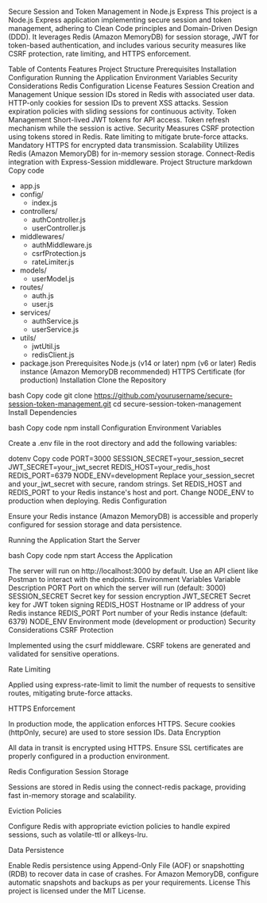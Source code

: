 Secure Session and Token Management in Node.js Express
This project is a Node.js Express application implementing secure session and token management, adhering to Clean Code principles and Domain-Driven Design (DDD). It leverages Redis (Amazon MemoryDB) for session storage, JWT for token-based authentication, and includes various security measures like CSRF protection, rate limiting, and HTTPS enforcement.

Table of Contents
Features
Project Structure
Prerequisites
Installation
Configuration
Running the Application
Environment Variables
Security Considerations
Redis Configuration
License
Features
Session Creation and Management
Unique session IDs stored in Redis with associated user data.
HTTP-only cookies for session IDs to prevent XSS attacks.
Session expiration policies with sliding sessions for continuous activity.
Token Management
Short-lived JWT tokens for API access.
Token refresh mechanism while the session is active.
Security Measures
CSRF protection using tokens stored in Redis.
Rate limiting to mitigate brute-force attacks.
Mandatory HTTPS for encrypted data transmission.
Scalability
Utilizes Redis (Amazon MemoryDB) for in-memory session storage.
Connect-Redis integration with Express-Session middleware.
Project Structure
markdown
Copy code
- app.js
- config/
  - index.js
- controllers/
  - authController.js
  - userController.js
- middlewares/
  - authMiddleware.js
  - csrfProtection.js
  - rateLimiter.js
- models/
  - userModel.js
- routes/
  - auth.js
  - user.js
- services/
  - authService.js
  - userService.js
- utils/
  - jwtUtil.js
  - redisClient.js
- package.json
Prerequisites
Node.js (v14 or later)
npm (v6 or later)
Redis instance (Amazon MemoryDB recommended)
HTTPS Certificate (for production)
Installation
Clone the Repository

bash
Copy code
git clone https://github.com/yourusername/secure-session-token-management.git
cd secure-session-token-management
Install Dependencies

bash
Copy code
npm install
Configuration
Environment Variables

Create a .env file in the root directory and add the following variables:

dotenv
Copy code
PORT=3000
SESSION_SECRET=your_session_secret
JWT_SECRET=your_jwt_secret
REDIS_HOST=your_redis_host
REDIS_PORT=6379
NODE_ENV=development
Replace your_session_secret and your_jwt_secret with secure, random strings.
Set REDIS_HOST and REDIS_PORT to your Redis instance's host and port.
Change NODE_ENV to production when deploying.
Redis Configuration

Ensure your Redis instance (Amazon MemoryDB) is accessible and properly configured for session storage and data persistence.

Running the Application
Start the Server

bash
Copy code
npm start
Access the Application

The server will run on http://localhost:3000 by default.
Use an API client like Postman to interact with the endpoints.
Environment Variables
Variable	Description
PORT	Port on which the server will run (default: 3000)
SESSION_SECRET	Secret key for session encryption
JWT_SECRET	Secret key for JWT token signing
REDIS_HOST	Hostname or IP address of your Redis instance
REDIS_PORT	Port number of your Redis instance (default: 6379)
NODE_ENV	Environment mode (development or production)
Security Considerations
CSRF Protection

Implemented using the csurf middleware. CSRF tokens are generated and validated for sensitive operations.

Rate Limiting

Applied using express-rate-limit to limit the number of requests to sensitive routes, mitigating brute-force attacks.

HTTPS Enforcement

In production mode, the application enforces HTTPS.
Secure cookies (httpOnly, secure) are used to store session IDs.
Data Encryption

All data in transit is encrypted using HTTPS. Ensure SSL certificates are properly configured in a production environment.

Redis Configuration
Session Storage

Sessions are stored in Redis using the connect-redis package, providing fast in-memory storage and scalability.

Eviction Policies

Configure Redis with appropriate eviction policies to handle expired sessions, such as volatile-ttl or allkeys-lru.

Data Persistence

Enable Redis persistence using Append-Only File (AOF) or snapshotting (RDB) to recover data in case of crashes.
For Amazon MemoryDB, configure automatic snapshots and backups as per your requirements.
License
This project is licensed under the MIT License.